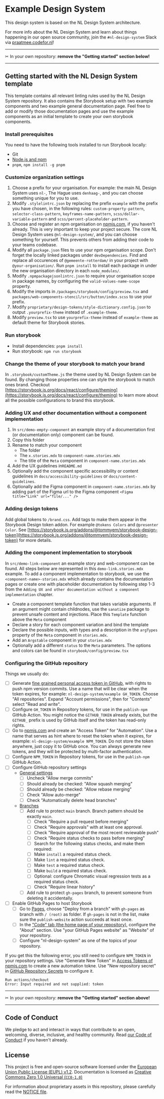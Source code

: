 <!-- @license CC0-1.0 -->

# Example Design System

This design system is based on the NL Design System architecture.

For more info about the NL Design System and learn about things happening in our open source community, join the `#nl-design-system` Slack via [praatmee.codefor.nl](https://praatmee.codefor.nl)!

---

✂ In your own repository: **remove the "Getting started" section below!**

---

## Getting started with the NL Design System template

This template contains all relevant linting rules used by the NL Design System repository.
It also contains the Storybook setup with two example components and two example general documentation page.
Feel free to add or modify those documentation pages and use the example components as an initial template to create your own storybook components.

### Install prerequisites

You need to have the following tools installed to run Storybook locally:

- Git
- [Node.js and npm](https://nodejs.org/en/)
- `pnpm`, `npm install -g pnpm`

### Customize organization settings

1. Choose a prefix for your organisation. For example: the main NL Design System uses `nl-`, The Hague uses `denhaag-`, and you can choose something unique for you to use.
2. Modify `.stylelintrc.json` by replacing the prefix `example` with the prefix you have chosen, in the following rules: `custom-property-pattern`, `selector-class-pattern`, `keyframes-name-pattern`, `scss/dollar-variable-pattern` and `scss/percent-placeholder-pattern`.
3. Choose and register an npm organisation on [npmjs.com](https://www.npmjs.com/org/create), if you haven't already. This is very important to keep your project secure. The core NL Design System uses `@nl-design-system/`, and you can choose something for yourself. This prevents others from adding their code to your teams codebase.
4. Modify all `package.json` files to use your npm organisation scope. Don't forget the locally linked packages under `devDependencies`. Find and replace all occurences of `@gemeente-rotterdam/` in your project with `@your-organisation/`. Run `pnpm install` to install each package in under the new organisation directory in each `node_modules/`.
5. Modify `.npmpackagejsonlintrc.json` to require your organisation scope in package names, by configuring the `valid-values-name-scope` property.
6. Modify the imports in `/packages/storybook/config/preview.tsx` and `packages/web-components-stencil/src/button/index.scss` to use your prefix.
7. Modify `proprietary/design-tokens/style-dictionary.config.json` to output `.yourprefix-theme` instead of `.example-theme`.
8. Modify `preview.tsx` to use `yourprefix-theme` instead of `example-theme` as default theme for Storybook stories.

### Run storybook

- Install dependencies: `pnpm install`
- Run storybook: `npm run storybook`

### Change the theme of your storybook to match your brand

In `.storybook/customTheme.js` the theme used by NL Design System can be found. By changing those properties one can style the storybook to match ones brand. Checkout [https://storybook.js.org/docs/react/configure/theming](https://storybook.js.org/docs/react/configure/theming) to learn more about all the possible configurations to brand this storybook.

### Adding UX and other documentation without a component implementation

1. In `src/demo-empty-component` an example story of a documentation first (or documentation only) component can be found.
2. Copy this folder
3. Rename to match your component
   - The folder
   - The `x.stories.mdx` to `component-name.stories.mdx`
   - The title of the `Meta` component in `component-name.stories.mdx`
4. Add the UX guidelines in`README.md`
5. Optionally add the component specific accessibility or content guidelines in `docs/accessibility-guidelines` or `docs/content-guidelines`.
6. Optionally add the Figma component in `component-name.stories.mdx` by adding part of the Figma url to the Figma component `<Figma title="Link" url="file/..." />`

### Adding design tokens

Add global tokens to `/brand.css`. Add tags to make them appear in the Storybook Design token addon. For example `@tokens Colors` and `@presenter Color`. See [https://storybook.js.org/addons/@tommyem/storybook-design-token](https://storybook.js.org/addons/@tommyem/storybook-design-token) for more details.

### Adding the component implementation to storybook

In `src/demo-link-component` an example story and web-component can be found. All steps below are represented in this `demo-link.stories.mdx` example.
To add a component implementation to storybook, we use the `<component-name>-stories.mdx` which already contains the documentation pages or create one with placeholder documentation by following step 1-3 from the `Adding UX and other documentation without a component implementation` chapter.

- Create a component template function that takes variable arguments. If an argument might contain childnodes, use the `sanatize` package to prevent unsafe content and injections. Place this `Template` function above the `Meta` component
- Declare a story for each component variation and bind the template
- Declare the possible inputs, with types and a description in the `argTypes` property of the `Meta` component in `stories.mdx`.
- Add an `Argstable` component in your `stories.mdx`
- Optionally add a different `status` to the `Meta` parameters. The options and colors can be found in `storybook/config/preview.tsx`

### Configuring the GitHub repository

Things we usually do:

- [ ] Generate [fine grained personal access token in GitHub](https://github.com/settings/tokens?type=beta), with rights to push npm version commits. Use a name that will be clear when the token expires, for example: `nl-design-system/example GH_TOKEN`. Choose "All repositories". Expand "Account permissions", then for "Contents" select "Read and write".
- [ ] Configure `GH_TOKEN` in Repository tokens, for use in the `publish-npm` GitHub Action. You might notice the `GITHUB_TOKEN` already exists, but the `GITHUB_` prefix is used by GitHub itself and the token has read-only rights.
- [ ] Go to [npmjs.com](https://www.npmjs.com/) and create an "Access Token" for "Automation". Use a name that serves as hint where to reset the token when it expires, for example: `nl-design-system/example NPM_TOKEN`. Do not store the token anywhere, just copy it to GitHub once. You can always generate new tokens, and they will be protected by multi-factor authentication.
- [ ] Configure `NPM_TOKEN` in Repository tokens, for use in the `publish-npm` GitHub Action.
- [ ] Configure GitHub repository settings
  - [General settings](https://github.com/nl-design-system/example/settings)
    - [ ] Uncheck "Allow merge commits"
    - [ ] Should already be checked: "Allow squash merging"
    - [ ] Should already be checked: "Allow rebase merging"
    - [ ] Check "Allow auto-merge"
    - [ ] Check "Automatically delete head branches"
  - [Branches](https://github.com/nl-design-system/example/settings/branches)
    - [ ] Add rule to protect `main` branch. Branch pattern should be exactly `main`.
      - [ ] Check "Require a pull request before merging"
      - [ ] Check "Require approvals" with at least one approval.
      - [ ] Check "Require approval of the most recent reviewable push"
      - [ ] Check "Require status checks to pass before merging"
      - [ ] Search for the following status checks, and make them required:
      - [ ] Make `install` a required status check.
      - [ ] Make `lint` a required status check.
      - [ ] Make `test` a required status check.
      - [ ] Make `build` a required status check.
      - [ ] Optional: configure Chromatic visual regression tests as a required status check.
      - [ ] Check "Require linear history"
    - [ ] Add rule to protect `gh-pages` branch, to prevent someone from deleting it accidentally.
- [ ] Enable GitHub Pages to host Storybook
  - [ ] Go to [Pages](https://github.com/nl-design-system/example/settings/pages), choose "Deploy from a branch" with `gh-pages` as branch with `/ (root)` as folder. If `gh-pages` is not in the list, make sure the `publish-website` action succeeds at least once.
  - [ ] In the ["Code" tab (the home page of your repository)](https://github.com/nl-design-system/rotterdam), configure the "About" section. Use "your GitHub Pages website" as "Website" of your repository.
  - [ ] Configure "nl-design-system" as one of the topics of your repository.

If you get this the following error, you still need to configure `NPM_TOKEN` in your repository settings. Use "Generate New Token" in [Access Tokens of npmjs.com](https://www.npmjs.com/settings/littlebobbytabl.es/tokens) to create a new automation tokne. Use "New repository secret" in [GitHub Repository Secrets](https://github.com/nl-design-system/example/settings/secrets/actions) to configure it.

```
Run actions/checkout
Error: Input required and not supplied: token
```

---

✂ In your own repository: **remove the "Getting started" section above!**

---

## Code of Conduct

We pledge to act and interact in ways that contribute to an open, welcoming, diverse, inclusive, and healthy community. Read [our Code of Conduct](CODE_OF_CONDUCT.md) if you haven't already.

## License

This project is free and open-source software licensed under the [European Union Public License (EUPL) v1.2](LICENSE.md). Documentation is licensed as [Creative Commons Zero 1.0 Universal (`CC0-1.0`)](https://creativecommons.org/publicdomain/zero/1.0/legalcode)

For information about proprietary assets in this repository, please carefully read the [NOTICE file](NOTICE.md).
